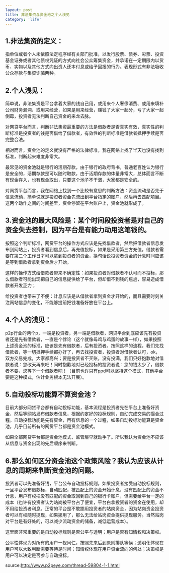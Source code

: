 ```yaml
---
layout: post
title: 非法集资与资金池之个人浅见
category: 'life'
---
```


## 1.非法集资的定义：

指单位或者个人未依照法定程序经有关部门批准，以发行股票、债券、彩票、投资基金证券或者其他债权凭证的方式向社会公众筹集资金，并承诺在一定期限内以货币、实物以及其他方式向出资人还本付息或给予回报的行为。表现形式有非法吸收公众存款与集资诈骗两种。
       
## 2.个人浅见：
        
简单说，非法集资是平台拿着大家的钱自己用，或用来个人奢侈消费、或用来填补公司财务漏洞、或用来经营，如果是用来经营，赚钱了大家一起分，亏了大家一起倒霉，投资者无法判断自己资金的来龙去脉。
        
对网贷平台而言，判断非法集资最重要的方法是借款者是否真实有效，真实性的判断标准是投资者的钱是否借给了借款者，有效性的判断标准是借款者抵押手续是否完整合法。
        
相对而言，资金池的定义就没有严格的法律标准，我在网络上找了半天也没有找到标准，判断起来难度非常大。
        
最常见的资金池就是银行的活期存款，由于银行的政府背书，普通老百姓认为银行是安全的，活期存款是可以随时取款，由于活期存款的体量非常大，总体而言不断有现金存入，也有现金取出，只要这个池子不干涸，大家都是安全的。
       
对网贷平台而言，我在网络上找到一个比较有意思的判断方法：资金流动是否先于信息流动，简单说就是投资者资金先流出到平台指定的账户，然后再去匹配项目。这两个动作之间的时间差里，资金停留在平台账户上，资金池就形成了。
        
## 3.资金池的最大风险是：某个时间段投资者是对自己的资金失去控制，因为平台是有能力动用这笔钱的。
        
按照这个判断标准，网贷平台的操作方式应该是先找借款者，然后把借款者信息发布到网站上，投资者看到信息后，再充值投标，如果是采用第三方充值，借款者需要在第二个工作日才可以拿到投资者的资金，换句话说投资者资金的计息时间应该是等到借款者拿到资金后才开始。
       
这样的操作方式给借款者带来不确定性：如果投资者对借款者不认可而不投标，那么借款者可能出现把自己的信息提供给了平台，但却借不到钱的尴尬，容易造成借款者开发乏力；
       
给投资者也带来了不便：计息应该是从借款者拿到资金才开始的，而且需要时刻关注网站信息的变化，不能够提前把钱准备好放在平台上。
       
## 4.个人的浅见：
       
p2p行业的两个p，一端是投资者，另一端是借款者，网贷平台到底应该先有投资者还是先有借款者，一直是个悖论（这个就像母鸡与鸡蛋的故事一样），如果按照上述资金池的标准，应该是先有借款者，后有投资者。按照这样的流程，我们先找借款者，等一切抵押手续都办好了，再去找投资者，投资者对借款者认可，ok，双方交易完成，大家都高兴；要是投资者不买账，没有投满，我们只好抱歉地对借款者说：您改天再来吧！同时抱歉地对已经投标的投资者说：您的钱太少了，借款者不要，您等下一个借款者吧！（目前也许只有ppd可以坚持这个模式，其他平台要是这种模式，估计业务根本无法开展）。
       
## 5.自动投标功能算不算资金池？
       
目前大部分网贷平台都有自动投标功能，基本流程是投资者先在平台上准备好资金，然后等网站发布借款者信息，根据约定好的投标规则，自动完成交易的撮合过程。自动投标功能是先有资金，再有信息的一个过程，如果自动投标功能算是资金池，几乎目前所有的网贷平台都是资金池模式。
       
如果全部网贷平台都是资金池模式，监管层早就动手了。所以我认为资金池不应该从信息与资金出现的先后顺序来判断。
       
## 6.那么如何区分资金池这个政策风险？我认为应该从计息的周期来判断资金池的问题。
       
投资者可以先准备好钱，平台公布自动投标规则，如果投资者接受自动投标规则，一旦平台发布借款标，自动匹配，被匹配上的资金开始计息，没有匹配上的资金不计息，用户有权把没有匹配的资金取回到自己的银行卡账户，但需要给平台一定的成本（也许有投资者认为站岗被平台占了便宜，平台白拿投资者的资金在使用，却不用给投资者利息。正常的平台是不敢挪用投资者的站岗资金，因为站岗资金投资者可以有权随时提现，如果挪用了，那么无法给站岗资金提供提现服务。当然站岗对平台是有好处的，可以减少流动资金的储备，减低运营成本）。
       
这里面非常重要的是自动投标规则是否公平与透明；用户是否有知情权和决策权。

公平性体现为对所有的用户一视同仁，按照先来后到原则排队等候；透明化体现在用户可以大致判断需要等待是时间；知情权体现在用户资金流向的何处；决策权是用户可以决定是否参与自动投标。

source:http://www.p2peye.com/thread-59804-1-1.html